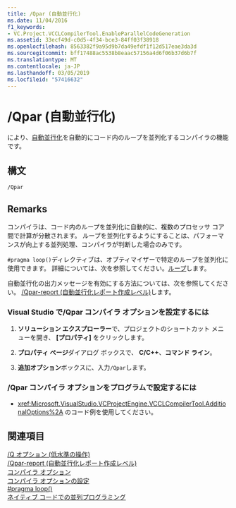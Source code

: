 ```yaml
---
title: /Qpar (自動並行化)
ms.date: 11/04/2016
f1_keywords:
- VC.Project.VCCLCompilerTool.EnableParallelCodeGeneration
ms.assetid: 33ecf49d-c0d5-4f34-bce3-84ff03f38918
ms.openlocfilehash: 8563382f9a95d9b7da49efdf1f12d517eae3da3d
ms.sourcegitcommit: bff17488ac5538b8eaac57156a4d6f06b37d6b7f
ms.translationtype: MT
ms.contentlocale: ja-JP
ms.lasthandoff: 03/05/2019
ms.locfileid: "57416632"
---
```

# <a name="qpar-auto-parallelizer"></a>/Qpar (自動並行化)

により、[自動並行化](../../parallel/auto-parallelization-and-auto-vectorization.md)を自動的にコード内のループを並列化するコンパイラの機能です。

## <a name="syntax"></a>構文

```
/Qpar
```

## <a name="remarks"></a>Remarks

コンパイラは、コード内のループを並列化に自動的に、複数のプロセッサ コア間で計算が分散されます。 ループを並列化するようにすることは、パフォーマンスが向上する並列処理、コンパイラが判断した場合のみです。

`#pragma loop()`ディレクティブは、オプティマイザーで特定のループを並列化に使用できます。 詳細については、次を参照してください。[ループ](../../preprocessor/loop.md)します。

自動並行化の出力メッセージを有効にする方法については、次を参照してください。 [/Qpar-report (自動並行化レポート作成レベル)](../../build/reference/qpar-report-auto-parallelizer-reporting-level.md)します。

### <a name="to-set-the-qpar-compiler-option-in-visual-studio"></a>Visual Studio で/Qpar コンパイラ オプションを設定するには

1. **ソリューション エクスプローラー**で、プロジェクトのショートカット メニューを開き、 **[プロパティ]** をクリックします。

1. **プロパティ ページ**ダイアログ ボックスで、 **C/C++**、**コマンド ライン**。

1. **追加オプション**ボックスに、入力`/Qpar`します。

### <a name="to-set-the-qpar-compiler-option-programmatically"></a>/Qpar コンパイラ オプションをプログラムで設定するには

- 
  <xref:Microsoft.VisualStudio.VCProjectEngine.VCCLCompilerTool.AdditionalOptions%2A> のコード例を使用してください。

## <a name="see-also"></a>関連項目

[/Q オプション (低水準の操作)](../../build/reference/q-options-low-level-operations.md)<br/>
[/Qpar-report (自動並行化レポート作成レベル)](../../build/reference/qpar-report-auto-parallelizer-reporting-level.md)<br/>
[コンパイラ オプション](../../build/reference/compiler-options.md)<br/>
[コンパイラ オプションの設定](../../build/reference/setting-compiler-options.md)<br/>
[#pragma loop()](../../preprocessor/loop.md)<br/>
[ネイティブ コードでの並列プログラミング](https://blogs.msdn.microsoft.com/nativeconcurrency/2012/04/12/auto-vectorizer-in-visual-studio-2012-overview/)
